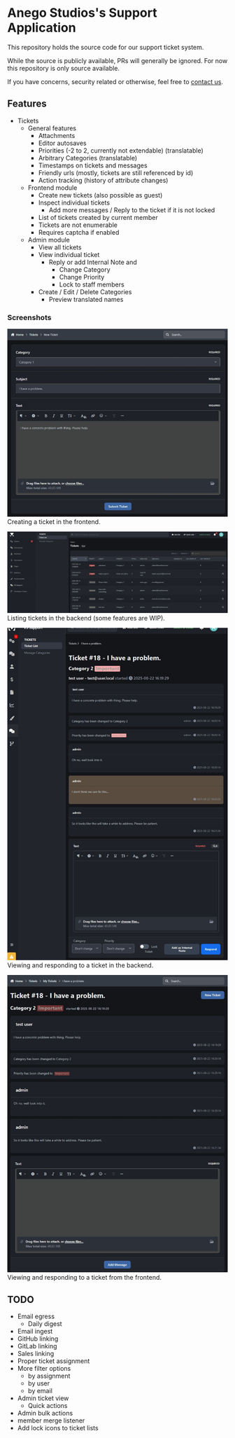 # Anego Studios's Support Application

This repository holds the source code for our support ticket system. 

While the source is publicly available, PRs will generally be ignored. For now this repository is only source available.

If you have concerns, security related or otherwise, feel free to [contact us](https://www.vintagestory.at/support/).


## Features

- Tickets
	- General features
		- Attachments
		- Editor autosaves
		- Priorities (-2 to 2, currently not extendable) (translatable)
		- Arbitrary Categories (translatable)
		- Timestamps on tickets and messages
		- Friendly urls (mostly, tickets are still referenced by id)
		- Action tracking (history of attribute changes)
	- Frontend module
		- Create new tickets (also possible as guest)
		- Inspect individual tickets
			- Add more messages / Reply to the ticket if it is not locked
		- List of tickets created by current member
		- Tickets are not enumerable
		- Requires captcha if enabled
	- Admin module
		- View all tickets
		- View individual ticket
			- Reply or add Internal Note and
				- Change Category
				- Change Priority
				- Lock to staff members
		- Create / Edit / Delete Categories 
			- Preview translated names

### Screenshots

![img](.doc/ticket_create.jpg)  
Creating a ticket in the frontend.

![img](.doc/ticket_admin_list.jpg)  
Listing tickets in the backend (some features are WIP).

![img](.doc/ticket_admin_view.jpg)  
Viewing and responding to a ticket in the backend.

![img](.doc/ticket_view.jpg)  
Viewing and responding to a ticket from the frontend.

## TODO

- Email egress
	- Daily digest
- Email ingest
- GitHub linking
- GitLab linking
- Sales linking
- Proper ticket assignment
- More filter options
	-	by assignment
	- by user
	- by email
- Admin ticket view
	- Quick actions
- Admin bulk actions
- member merge listener
- Add lock icons to ticket lists
